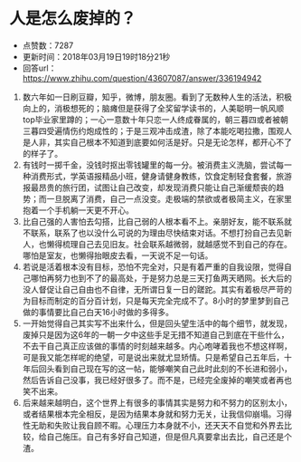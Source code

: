 # 人是怎么废掉的？
- 点赞数：7287
- 更新时间：2018年03月19日19时18分21秒
- 回答url：https://www.zhihu.com/question/43607087/answer/336194942
<body>
 <ol>
  <li data-pid="hiip39qV">数六年如一日刷豆瓣，知乎，微博，朋友圈。看到了无数种人生的活法，积极向上的，消极想死的；脑瘫但是获得了全奖留学读书的，人美聪明一帆风顺top毕业家里蹲的；一心一意数十年只恋一人终成眷属的，朝三暮四或者被朝三暮四受遍情伤约炮成性的；于是三观冲击成渣，除了本能吃喝拉撒，围观人是人非，其实自己根本不知道到底要如何活是好。只是无论怎样，都开心不了的样子了。</li>
  <li data-pid="WZIEhxsE">有钱时一掷千金，没钱时抠出零钱罐里的每一分。被消费主义洗脑，尝试每一种消费形式，学英语报精品小班，健身请健身教练，饮食定制轻食套餐，旅游报最昂贵的旅行团，试图让自己改变，却发现消费只能让自己渐缓颓丧的趋势；而一旦脱离了消费，自己一点没变。走极端的禁欲或者极简主义，在家里抱着一个手机躺一天更不开心。</li>
  <li data-pid="IBXGIIXT">比自己强的人害怕去勾搭，比自己弱的人根本看不上。亲朋好友，能不联系就不联系，联系了也以没什么可说的为理由尽快结束对话。不想打扮自己去见新人，也懒得梳理自己去见旧友。社会联系越微弱，就越感觉不到自己的存在。哪怕是室友，也懒得抬眼皮去看，一天说不足一句话。</li>
  <li data-pid="MXmppBgk">若说是活着根本没有目标，恐怕不完全对，只是有着严重的自我设限，觉得自己哪怕再努力也到不了的最高处，于是努力总是三天打鱼两天晒网。长大后的没人督促让自己自由也不自律，无所谓日复一日的蹉跎。其实有着极尽严苛的为目标而制定的百分百计划，只是每天完全完成不了。8小时的梦里梦到自己做的事情要比自己白天16小时做的多得多。</li>
  <li data-pid="TJZOCfMW">一开始觉得自己其实写不出来什么，但是回头望生活中的每个细节，就发现，废掉只是因为这6年的一朝一夕中这些手足无措不知道自己到底在干些什么，不去干自己真正应该做的事情的时刻越来越多。内心咆哮着我也不想这样啊，可是我又能怎样呢的绝望，可是说出来就尤显矫情。只是希望自己五年后，十年后回头看到自己现在写的这一帖，能够嘲笑自己此时此刻的不长进和弱小，然后告诉自己没事，我已经好很多了。而不是，已经完全废掉的嘲笑或者再也笑不出来。</li>
  <li data-pid="C5ISsUFr">后来越来越明白，这个世界上有很多的事情其实是努力和不努力的区别太小，或者结果根本完全相反，是因为结果本身就和努力无关，让我信仰崩塌。习得性无助和失败让我自顾不暇。心理压力本身就不小，还天天不自觉和外界去比较，给自己施压。自己有多好自己知道，但是但凡真要拿出去比，自己还是个渣。</li>
 </ol>
</body>